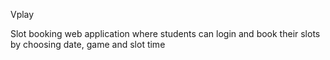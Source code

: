 Vplay

Slot booking web application where students can login and book their slots by choosing date, game and slot time
